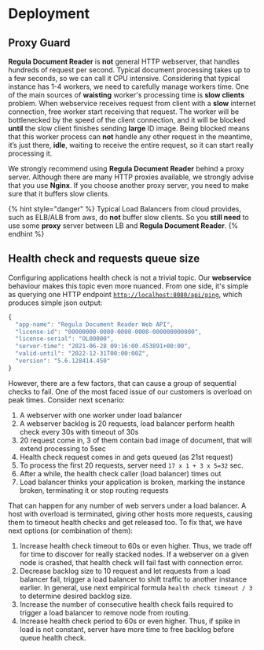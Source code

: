# Deployment

## Proxy Guard

**Regula Document Reader** is **not** general HTTP webserver, that handles hundreds of request per second. Typical document processing takes up to a few seconds, so we can call it CPU intensive. Considering that typical instance has 1-4 workers, we need to carefully manage workers time. One of the main sources of **waisting** worker's processing time is **slow clients** problem. When webservice receives request from client with a **slow** internet connection, free worker start receiving that request. The worker will be bottlenecked by the speed of the client connection, and it will be blocked **until** the slow client finishes sending **large** ID image. Being blocked means that this worker process can **not** handle any other request in the meantime, it’s just there, **idle**, waiting to receive the entire request, so it can start really processing it.

We strongly recommend using **Regula Document Reader** behind a proxy server. Although there are many HTTP proxies available, we strongly advise that you use **Nginx**. If you choose another proxy server, you need to make sure that it buffers slow clients.

{% hint style="danger" %}
Typical Load Balancers from cloud provides, such as ELB/ALB from aws, do **not** buffer slow clients. So you **still need** to use some **proxy** server between LB and **Regula Document Reader**.
{% endhint %}

## Health check and requests queue size

Configuring applications health check is not a trivial topic. Our **webservice** behaviour makes this topic even more nuanced. From one side, it's simple as querying one HTTP endpoint [`http://localhost:8080/api/ping`](http://localhost:8080/api/ping), which produces simple json output:

```javascript
{
  "app-name": "Regula Document Reader Web API",
  "license-id": "00000000-0000-0000-0000-000000000000",
  "license-serial": "OL00000",
  "server-time": "2021-06-28 09:16:00.453891+00:00",
  "valid-until": "2022-12-31T00:00:00Z",
  "version": "5.6.128414.450"
}
```

However, there are a few factors, that can cause a group of sequential checks to fail. One of the most faced issue of our customers is overload on peak times. Consider next scenario:

1. A webserver with one worker under load balancer 
2. A webserver backlog is 20 requests, load balancer perform health check every 30s with timeout of 30s
3. 20 request come in, 3 of them contain bad image of document, that will extend processing to 5sec 
4. Health check request comes in and gets queued \(as 21st request\)
5. To process the first 20 requests, server need `17 x 1 + 3 x 5=32` sec.
6. After a while, the health check caller \(load balancer\) times out
7. Load balancer thinks your application is broken, marking the instance broken, terminating it or stop routing requests

That can happen for any number of web servers under a load balancer. A host with overload is terminated, giving other hosts more requests, causing them to timeout health checks and get released too. To fix that, we have next options \(or combination of them\):

1. Increase health check timeout to 60s or even higher. Thus, we trade off for time to discover for really stacked nodes. If a webserver on a given node is crashed, that health check will fail fast with connection error. 
2. Decrease backlog size to 10 request and let requests from a load balancer fail, trigger a load balancer to shift traffic to another instance earlier. In general, use next empirical formula `health check timeout / 3` to determine desired backlog size.
3. Increase the number of consecutive health check fails required to trigger a load balancer to remove node from routing.
4. Increase health check period to 60s or even higher. Thus, if spike in load is not constant, server have more time to free backlog before queue health check.

